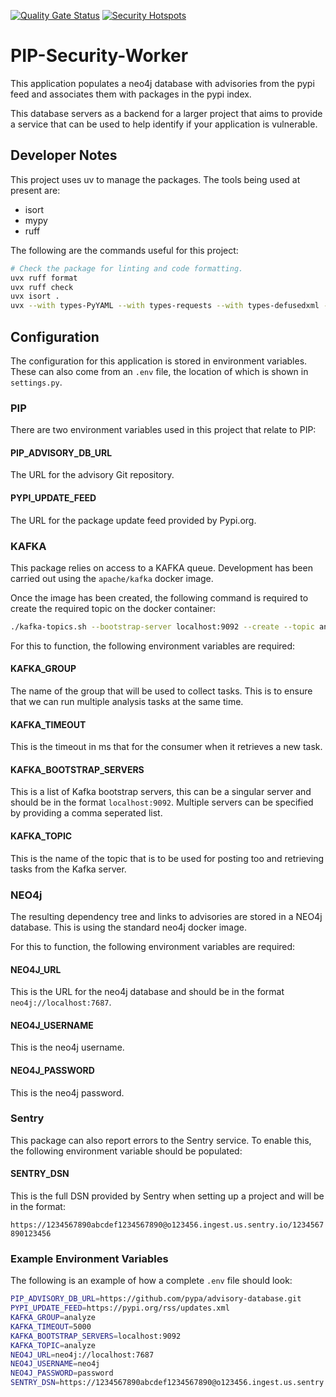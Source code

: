 [![Quality Gate Status](http://57.128.159.138:9000/api/project_badges/measure?project=petermcd_PIP-Security-Worker_16d5bf2f-e512-4b2d-bb0c-454f82721f17&metric=alert_status&token=sqb_fe42ef646007b55c22ec2fb48b8637ac660f8422)](http://57.128.159.138:9000/dashboard?id=petermcd_PIP-Security-Worker_16d5bf2f-e512-4b2d-bb0c-454f82721f17)
[![Security Hotspots](http://57.128.159.138:9000/api/project_badges/measure?project=petermcd_PIP-Security-Worker_16d5bf2f-e512-4b2d-bb0c-454f82721f17&metric=security_hotspots&token=sqb_fe42ef646007b55c22ec2fb48b8637ac660f8422)](http://57.128.159.138:9000/dashboard?id=petermcd_PIP-Security-Worker_16d5bf2f-e512-4b2d-bb0c-454f82721f17)

# PIP-Security-Worker

This application populates a neo4j database with advisories from the pypi feed and associates them with packages in the
pypi index.

This database servers as a backend for a larger project that aims to provide a service that can be used to help identify
if your application is vulnerable.

## Developer Notes

This project uses uv to manage the packages. The tools being used at present are:

* isort
* mypy
* ruff

The following are the commands useful for this project:

```bash
# Check the package for linting and code formatting.
uvx ruff format
uvx ruff check
uvx isort .
uvx --with types-PyYAML --with types-requests --with types-defusedxml --with types-python-dateutil mypy pip_security_worker tests
```

## Configuration

The configuration for this application is stored in environment variables. These can also come from an `.env` file, the
location of which is shown in `settings.py`.

### PIP

There are two environment variables used in this project that relate to PIP:

#### PIP_ADVISORY_DB_URL

The URL for the advisory Git repository.

#### PYPI_UPDATE_FEED

The URL for the package update feed provided by Pypi.org.

### KAFKA

This package relies on access to a KAFKA queue. Development has been carried out using the `apache/kafka` docker image.

Once the image has been created, the following command is required to create the required topic on the docker container:

```bash
./kafka-topics.sh --bootstrap-server localhost:9092 --create --topic analyze --partitions 10
```

For this to function, the following environment variables are required:

#### KAFKA_GROUP

The name of the group that will be used to collect tasks. This is to ensure that we can run multiple analysis tasks at
the same time.

#### KAFKA_TIMEOUT

This is the timeout in ms that for the consumer when it retrieves a new task.

#### KAFKA_BOOTSTRAP_SERVERS

This is a list of Kafka bootstrap servers, this can be a singular server and should be in the format `localhost:9092`.
Multiple servers can be specified by providing a comma seperated list.

#### KAFKA_TOPIC

This is the name of the topic that is to be used for posting too and retrieving tasks from the Kafka server.

### NEO4j

The resulting dependency tree and links to advisories are stored in a NEO4j database. This is using the standard neo4j
docker image.

For this to function, the following environment variables are required:

#### NEO4J_URL

This is the URL for the neo4j database and should be in the format `neo4j://localhost:7687`.

#### NEO4J_USERNAME

This is the neo4j username.

#### NEO4J_PASSWORD

This is the neo4j password.

### Sentry

This package can also report errors to the Sentry service. To enable this, the following environment variable should be
populated:

#### SENTRY_DSN

This is the full DSN provided by Sentry when setting up a project and will be in the format:

`https://1234567890abcdef1234567890@o123456.ingest.us.sentry.io/1234567890123456`

### Example Environment Variables

The following is an example of how a complete `.env` file should look:

```bash
PIP_ADVISORY_DB_URL=https://github.com/pypa/advisory-database.git
PYPI_UPDATE_FEED=https://pypi.org/rss/updates.xml
KAFKA_GROUP=analyze
KAFKA_TIMEOUT=5000
KAFKA_BOOTSTRAP_SERVERS=localhost:9092
KAFKA_TOPIC=analyze
NEO4J_URL=neo4j://localhost:7687
NEO4J_USERNAME=neo4j
NEO4J_PASSWORD=password
SENTRY_DSN=https://1234567890abcdef1234567890@o123456.ingest.us.sentry.io/1234567890123456
```
